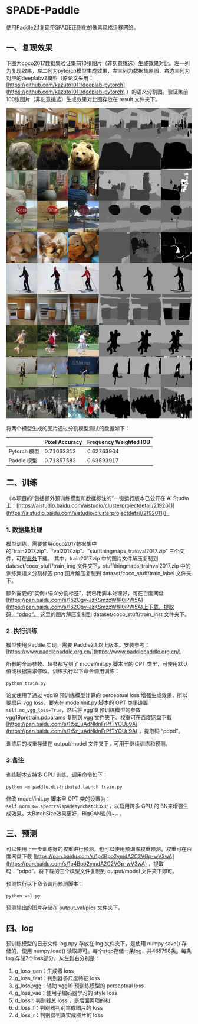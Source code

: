 # SPADE-Paddle
使用Paddle2.1复现带SPADE正则化的像素风格迁移网络。

## 一、复现效果

下图为coco2017数据集验证集前10张图片（非刻意挑选）生成效果对比。左一列为复现效果，左二列为pytorch模型生成效果，左三列为数据集原图，右边三列为对应的deeplabv2模型（原论文采用：[https://github.com/kazuto1011/deeplab-pytorch](https://github.com/kazuto1011/deeplab-pytorch) ）的语义分割图。验证集前100张图片（非刻意挑选）生成效果对比图存放在 result 文件夹下。

![](result/1.jpg)

将两个模型生成的图片通过分割模型测试的数据如下：

|  | Pixel Accuracy | Frequency Weighted IOU |
| -------- | -------- | -------- |
| Pytorch 模型     | 0.71063813     | 0.62763964     |
| Paddle 模型    | 0.71857583     | 0.63593917     |


## 二、训练

（本项目的“包括额外预训练模型和数据标注的”一键运行版本已公开在 AI Studio 上：[https://aistudio.baidu.com/aistudio/clusterprojectdetail/2192011](https://aistudio.baidu.com/aistudio/clusterprojectdetail/2192011)）

### 1. 数据集处理

模型训练，需要使用coco2017数据集中的“train2017.zip”、“val2017.zip”、“stuffthingmaps_trainval2017.zip” 三个文件，可在[此处](https://github.com/nightrome/cocostuff)下载。 其中，train2017.zip 中的图片文件解压复制到 dataset/coco_stuff/train_img 文件夹下，stuffthingmaps_trainval2017.zip 中的训练集语义分割标签 png 图片解压复制到 dataset/coco_stuff/train_label 文件夹下。

额外需要的“实例+语义分割标签”，我已用脚本处理好，可在百度网盘 [https://pan.baidu.com/s/162Ogv-JzKSmzzWfP0iPW5A](https://pan.baidu.com/s/162Ogv-JzKSmzzWfP0iPW5A)上下载，提取码：“pdpd”。 这里的图片解压复制到 dataset/coco_stuff/train_inst 文件夹下。

### 2. 执行训练

模型使用 Paddle 实现，需要 Paddle2.1 以上版本。安装参考：[https://www.paddlepaddle.org.cn/](https://www.paddlepaddle.org.cn/)

所有的全局参数、超参都写到了 model/init.py 脚本里的 OPT 类里，可使用默认值或根据需求修改。训练执行以下命令调用训练：

`python train.py`

论文使用了通过 vgg19 预训练模型计算的 perceptual loss 增强生成效果，所以要启用 vgg loss，要先在 model/init.py 脚本的 OPT 类里设置 `self.no_vgg_loss=True`，然后将 vgg19 预训练模型的参数 vgg19pretrain.pdparams 复制到 vgg 文件夹下。权重可在百度网盘下载 [https://pan.baidu.com/s/1t5z_uAdNklnFrPfTYOUu9A](https://pan.baidu.com/s/1t5z_uAdNklnFrPfTYOUu9A) ，提取码 “pdpd”。

训练后的权重存储在 output/model 文件夹下，可用于继续训练和预测。

### 3.备注

训练脚本支持多 GPU 训练，调用命令如下：

`python -m paddle.distributed.launch train.py`

修改 model/init.py 脚本里 OPT 类的设置为：`self.norm_G='spectralspadesyncbatch3x3'`，以启用跨多 GPU 的 BN来增强生成效果。大BatchSize效果更好，BigGAN说的~~ 。

## 三、预测

可以使用上一步训练好的权重进行预测，也可以使用预训练权重预测。权重可在百度网盘下载 [https://pan.baidu.com/s/1p4Bpo2ymdA2C2VGp-wV3wA](https://pan.baidu.com/s/1p4Bpo2ymdA2C2VGp-wV3wA) ，提取码：“pdpd”。将下载的三个模型文件复制到 output/model 文件夹下即可。

预测执行以下命令调用预测脚本：

`python val.py`

预测输出的图片存储在 output_val/pics 文件夹下。

## 四、log

预训练模型的日志文件 log.npy 存放在 log 文件夹下，是使用 numpy.save() 存储的，使用 numpy.load() 读取即可。每个step存储一条log，共465798条。每条 log 存储7个loss部分，从左到右分别是：
1. g_loss_gan：生成器 loss
1. g_loss_feat：判别器多尺度特征 loss
1. g_loss_vgg：辅助 vgg19 预训练模型的 perceptual loss
1. g_loss_vae：使用子编码器学习的 style loss
1. d_loss：判别器总 loss ，是后面两项的和
1. d_loss_f：判别器判别生成图片的 loss
1. d_loss_r：判别器判真实成图片的 loss


